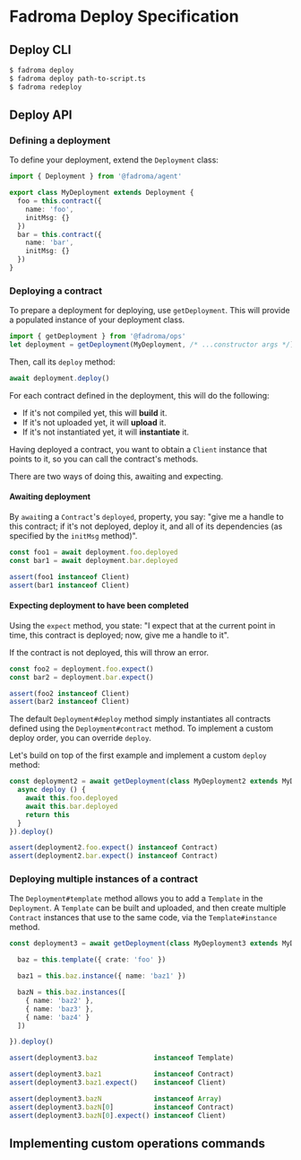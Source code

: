 # Fadroma Deploy Specification

## Deploy CLI

```sh
$ fadroma deploy
$ fadroma deploy path-to-script.ts
$ fadroma redeploy
```

## Deploy API

### Defining a deployment

To define your deployment, extend the `Deployment` class:

```typescript
import { Deployment } from '@fadroma/agent'

export class MyDeployment extends Deployment {
  foo = this.contract({
    name: 'foo',
    initMsg: {}
  })
  bar = this.contract({
    name: 'bar',
    initMsg: {}
  })
}
```

### Deploying a contract

To prepare a deployment for deploying, use `getDeployment`.
This will provide a populated instance of your deployment class.

```typescript
import { getDeployment } from '@fadroma/ops'
let deployment = getDeployment(MyDeployment, /* ...constructor args */)
```

Then, call its `deploy` method:

```typescript
await deployment.deploy()
```

For each contract defined in the deployment, this will do the following:

* If it's not compiled yet, this will **build** it.
* If it's not uploaded yet, it will **upload** it.
* If it's not instantiated yet, it will **instantiate** it.

Having deployed a contract, you want to obtain a `Client` instance
that points to it, so you can call the contract's methods.

There are two ways of doing this, awaiting and expecting.

#### Awaiting deployment

By `await`ing a `Contract`'s `deployed`, property, you say:
"give me a handle to this contract; if it's not deployed,
deploy it, and all of its dependencies (as specified by the `initMsg` method)".

```typescript
const foo1 = await deployment.foo.deployed
const bar1 = await deployment.bar.deployed

assert(foo1 instanceof Client)
assert(bar1 instanceof Client)
```

#### Expecting deployment to have been completed

Using the `expect` method, you state: "I expect that
at the current point in time, this contract is deployed;
now, give me a handle to it".

If the contract is not deployed, this will throw an error.

```typescript
const foo2 = deployment.foo.expect()
const bar2 = deployment.bar.expect()

assert(foo2 instanceof Client)
assert(bar2 instanceof Client)
```

The default `Deployment#deploy` method simply instantiates all
contracts defined using the `Deployment#contract` method. To
implement a custom deploy order, you can override `deploy`.

Let's build on top of the first example and implement
a custom `deploy` method:

```typescript
const deployment2 = await getDeployment(class MyDeployment2 extends MyDeployment {
  async deploy () {
    await this.foo.deployed
    await this.bar.deployed
    return this
  }
}).deploy()

assert(deployment2.foo.expect() instanceof Contract)
assert(deployment2.bar.expect() instanceof Contract)
```

### Deploying multiple instances of a contract

The `Deployment#template` method allows you to add a `Template`
in the `Deployment`. A `Template` can be built and uploaded,
and then create multiple `Contract` instances that use to the same code,
via the `Template#instance` method.

```typescript
const deployment3 = await getDeployment(class MyDeployment3 extends MyDeployment {

  baz = this.template({ crate: 'foo' })

  baz1 = this.baz.instance({ name: 'baz1' })

  bazN = this.baz.instances([
    { name: 'baz2' },
    { name: 'baz3' },
    { name: 'baz4' }
  ])

}).deploy()

assert(deployment3.baz              instanceof Template)

assert(deployment3.baz1             instanceof Contract)
assert(deployment3.baz1.expect()    instanceof Client)

assert(deployment3.bazN             instanceof Array)
assert(deployment3.bazN[0]          instanceof Contract)
assert(deployment3.bazN[0].expect() instanceof Client)
```

## Implementing custom operations commands

